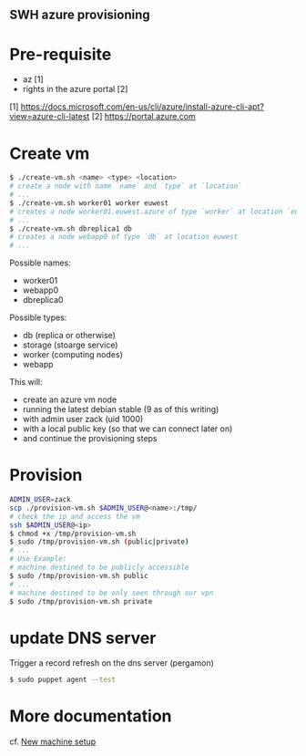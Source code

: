 SWH azure provisioning
-------------------------

# Pre-requisite

- az [1]
- rights in the azure portal [2]

[1] https://docs.microsoft.com/en-us/cli/azure/install-azure-cli-apt?view=azure-cli-latest
[2] https://portal.azure.com

# Create vm

``` sh
$ ./create-vm.sh <name> <type> <location>
# create a node with name `name` and `type` at `location`
# ...
$ ./create-vm.sh worker01 worker euwest
# creates a node worker01.euwest.azure of type `worker` at location `euwest` (default)
# ...
$ ./create-vm.sh dbreplica1 db
# creates a node webapp0 of type `db` at location euwest
# ...
```

Possible names:
- worker01
- webapp0
- dbreplica0


Possible types:
- db (replica or otherwise)
- storage (stoarge service)
- worker (computing nodes)
- webapp


This will:
- create an azure vm node
- running the latest debian stable (9 as of this writing)
- with admin user zack (uid 1000)
- with a local public key (so that we can connect later on)
- and continue the provisioning steps

# Provision

``` sh
ADMIN_USER=zack
scp ./provision-vm.sh $ADMIN_USER@<name>:/tmp/
# check the ip and access the vm
ssh $ADMIN_USER@<ip>
$ chmod +x /tmp/provision-vm.sh
$ sudo /tmp/provision-vm.sh (public|private)
# ...
# Use Example:
# machine destined to be publicly accessible
$ sudo /tmp/provision-vm.sh public
# ...
# machine destined to be only seen through our vpn
$ sudo /tmp/provision-vm.sh private
```

# update DNS server

Trigger a record refresh on the dns server (pergamon)

``` sh
$ sudo puppet agent --test
```

# More documentation

cf. [New machine setup](https://wiki.softwareheritage.org/index.php?title=New_machine_setup#Setting_up_a_new_Virtual_Machine_.28semi-manual_process.29)
